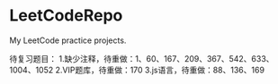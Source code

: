 # LeetCodeRepo
My LeetCode practice projects.

待复习题目：
1.缺少注释，待重做：1、60、167、209、367、542、633、1004、1052
2.VIP题库，待重做：170
3.js语言，待重做：88、136、169
